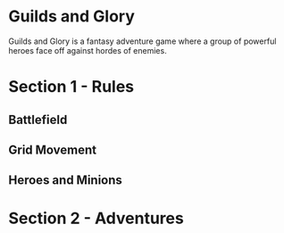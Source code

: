 Guilds and Glory 
================

Guilds and Glory is a fantasy adventure game where a group of powerful heroes face off against hordes of enemies.

Section 1 - Rules
=================

## Battlefield

## Grid Movement

## Heroes and Minions

Section 2 - Adventures
======================

